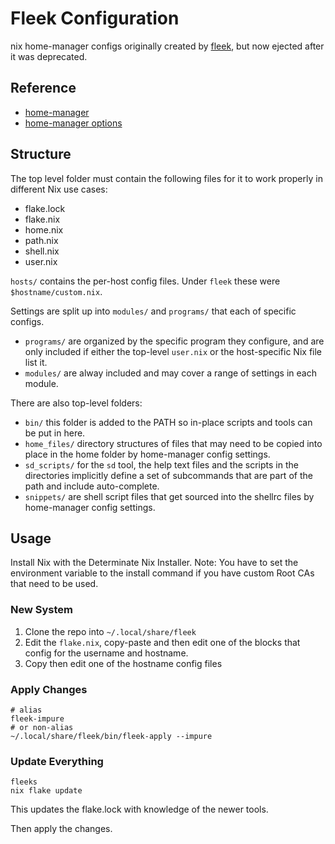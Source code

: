 # Fleek Configuration

nix home-manager configs originally created by [fleek](https://github.com/ublue-os/fleek), but now ejected after it was deprecated.

## Reference

- [home-manager](https://nix-community.github.io/home-manager/)
- [home-manager options](https://nix-community.github.io/home-manager/options.html)

## Structure

The top level folder must contain the following files for it to work properly in different Nix use cases:
- flake.lock
- flake.nix
- home.nix
- path.nix
- shell.nix
- user.nix

`hosts/` contains the per-host config files. Under `fleek` these were `$hostname/custom.nix`.

Settings are split up into `modules/` and `programs/` that each of specific configs.  
- `programs/` are organized by the specific program they configure, and are only included if either the top-level `user.nix` or the host-specific Nix file list it.  
- `modules/` are alway included and may cover a range of settings in each module.

There are also top-level folders:
- `bin/` this folder is added to the PATH so in-place scripts and tools can be put in here.
- `home_files/` directory structures of files that may need to be copied into place in the home folder by home-manager config settings. 
- `sd_scripts/` for the `sd` tool, the help text files and the scripts in the directories implicitly define a set of subcommands that are part of the path and include auto-complete.
- `snippets/` are shell script files that get sourced into the shellrc files by home-manager config settings.


## Usage

Install Nix with the Determinate Nix Installer.
Note: You have to set the environment variable to the install command if you have custom Root CAs that need to be used.


### New System

1. Clone the repo into `~/.local/share/fleek`
2. Edit the `flake.nix`, copy-paste and then edit one of the blocks that config for the username and hostname.
3. Copy then edit one of the hostname config files

### Apply Changes

```shell
# alias
fleek-impure
# or non-alias
~/.local/share/fleek/bin/fleek-apply --impure
```

### Update Everything

```shell
fleeks
nix flake update
```
This updates the flake.lock with knowledge of the newer tools.

Then apply the changes.